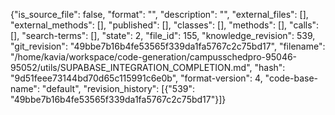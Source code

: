 {"is_source_file": false, "format": "", "description": "", "external_files": [], "external_methods": [], "published": [], "classes": [], "methods": [], "calls": [], "search-terms": [], "state": 2, "file_id": 155, "knowledge_revision": 539, "git_revision": "49bbe7b16b4fe53565f339da1fa5767c2c75bd17", "filename": "/home/kavia/workspace/code-generation/campusschedpro-95046-95052/utils/SUPABASE_INTEGRATION_COMPLETION.md", "hash": "9d51feee73144bd70d65c115991c6e0b", "format-version": 4, "code-base-name": "default", "revision_history": [{"539": "49bbe7b16b4fe53565f339da1fa5767c2c75bd17"}]}